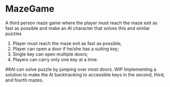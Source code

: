 # MazeGame
A third person maze game where the player must reach the maze exit as fast as possible and make an AI character that solves this and similar puzzles

1) Player must reach the maze exit as fast as possible;
2) Player can open a door if he/she has a suiting key;
3) Single key can open multiple doors;
4) Players can carry only one key at a time.

##AI can solve puzzle by jumping over most doors. 
WIP Implementing a solution to make the AI backtracking to accessible keys in the second, third, and fourth mazes.
